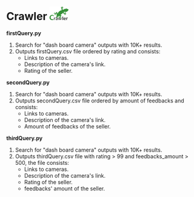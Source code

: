 # Crawler <img src="/images/crawler.png" width ="50"/>  

**firstQuery.py**
1.  Search for "dash board camera" outputs with 10K+ results.
2.  Outputs firstQuery.csv file ordered by rating and consists:
    -  Links to cameras.
    -  Description of the camera's link.
    -  Rating of the seller.
    
**secondQuery.py**
1.  Search for "dash board camera" outputs with 10K+ results.
2.  Outputs secondQuery.csv file ordered by amount of feedbacks and consists:
    -  Links to cameras.
    -  Description of the camera's link.
    -  Amount of feedbacks of the seller.
    
**thirdQuery.py**
1.  Search for "dash board camera" outputs with 10K+ results.
2.  Outputs thirdQuery.csv file with rating > 99 and feedbacks_amount > 500, the file consists:
    -  Links to cameras.
    -  Description of the camera's link.
    -  Rating of the seller.
    -  feedbacks' amount of the seller.
